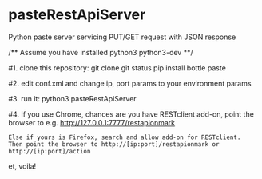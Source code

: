 # pasteRestApiServer
Python paste server servicing PUT/GET request with JSON response

/** Assume you have installed python3 python3-dev **/

#1. clone this repository:
git clone
git status
pip install bottle paste

#2. edit conf.xml and change ip, port params to your environment params

#3. run it:
python3 pasteRestApiServer

#4. If you use Chrome, chances are you have RESTclient add-on, 
    point the browser to e.g. http://127.0.0.1:7777/restapionmark

    Else if yours is Firefox, search and allow add-on for RESTclient.  
    Then point the browser to http://[ip:port]/restapionmark or http://[ip:port]/action

et, voila!
